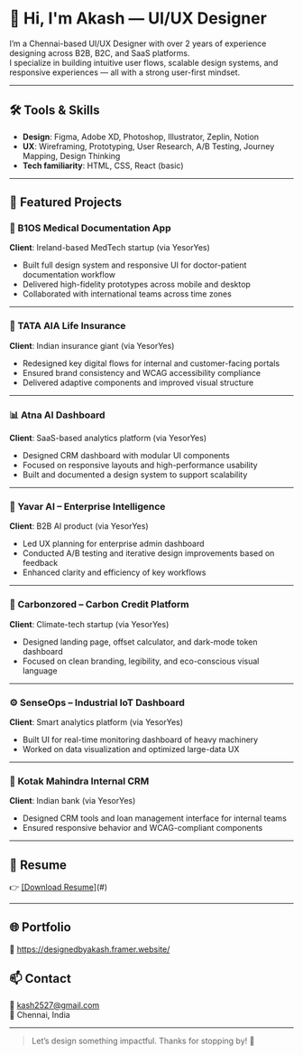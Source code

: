 # 👋 Hi, I'm Akash — UI/UX Designer

I’m a Chennai-based UI/UX Designer with over 2 years of experience designing across B2B, B2C, and SaaS platforms.  
I specialize in building intuitive user flows, scalable design systems, and responsive experiences — all with a strong user-first mindset.

---

## 🛠 Tools & Skills

- **Design**: Figma, Adobe XD, Photoshop, Illustrator, Zeplin, Notion  
- **UX**: Wireframing, Prototyping, User Research, A/B Testing, Journey Mapping, Design Thinking  
- **Tech familiarity**: HTML, CSS, React (basic)

---

## 💼 Featured Projects

### 🏥 B1OS Medical Documentation App  
**Client**: Ireland-based MedTech startup (via YesorYes)  
- Built full design system and responsive UI for doctor-patient documentation workflow  
- Delivered high-fidelity prototypes across mobile and desktop  
- Collaborated with international teams across time zones

---

### 💼 TATA AIA Life Insurance  
**Client**: Indian insurance giant (via YesorYes)  
- Redesigned key digital flows for internal and customer-facing portals  
- Ensured brand consistency and WCAG accessibility compliance  
- Delivered adaptive components and improved visual structure

---

### 📊 Atna AI Dashboard  
**Client**: SaaS-based analytics platform (via YesorYes)  
- Designed CRM dashboard with modular UI components  
- Focused on responsive layouts and high-performance usability  
- Built and documented a design system to support scalability

---

### 🧠 Yavar AI – Enterprise Intelligence  
**Client**: B2B AI product (via YesorYes)  
- Led UX planning for enterprise admin dashboard  
- Conducted A/B testing and iterative design improvements based on feedback  
- Enhanced clarity and efficiency of key workflows

---

### 🌱 Carbonzored – Carbon Credit Platform  
**Client**: Climate-tech startup (via YesorYes)  
- Designed landing page, offset calculator, and dark-mode token dashboard  
- Focused on clean branding, legibility, and eco-conscious visual language

---

### ⚙️ SenseOps – Industrial IoT Dashboard  
**Client**: Smart analytics platform (via YesorYes)  
- Built UI for real-time monitoring dashboard of heavy machinery  
- Worked on data visualization and optimized large-data UX

---

### 🏦 Kotak Mahindra Internal CRM  
**Client**: Indian bank (via YesorYes)  
- Designed CRM tools and loan management interface for internal teams  
- Ensured responsive behavior and WCAG-compliant components

---

## 📄 Resume  
👉 [[Download Resume]](https://drive.google.com/file/d/1imOMmc1sHjsmS_nR7tDdtdD6hsYZ8WJA/view?usp=sharing)(#)

---

## 🌐 Portfolio  
🔗 https://designedbyakash.framer.website/  

## 📫 Contact  
📧 kash2527@gmail.com  
📍 Chennai, India  

---

> Let’s design something impactful. Thanks for stopping by! 🚀
